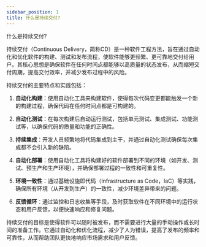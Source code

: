 ```yaml
---
sidebar_position: 1
title: 什么是持续交付?
---
```


什么是持续交付?

持续交付（Continuous Delivery，简称CD）是一种软件工程方法，旨在通过自动化和优化软件的构建、测试和发布流程，使软件能够更频繁、更可靠地交付给用户。其核心思想是确保软件在任何时间点都能够以高质量的状态发布，从而缩短交付周期，提高交付效率，并减少发布过程中的风险。

持续交付的主要特点和实践包括：

1. **自动化构建**：使用自动化工具来构建软件，使得每次代码变更都能触发一个新的构建过程，确保代码在任何时间点都是可构建的。

2. **自动化测试**：在每次构建后自动运行测试，包括单元测试、集成测试、功能测试等，以确保代码的质量和功能的正确性。

3. **持续集成**：开发人员频繁地将代码集成到主干，并通过自动化测试确保每次集成都不会引入新的缺陷。

4. **自动化部署**：使用自动化工具将构建好的软件部署到不同的环境（如开发、测试、预生产和生产环境），并确保部署过程的一致性和可重复性。

5. **环境一致性**：通过基础设施即代码（Infrastructure as Code，IaC）等实践，确保所有环境（从开发到生产）的一致性，减少环境差异带来的问题。

6. **反馈循环**：通过监控和日志收集等手段，及时获取软件在不同环境中的运行状态和用户反馈，以便快速响应和修复问题。

持续交付的目标是使得软件可以随时被发布，而不需要进行大量的手动操作或长时间的准备工作。它通过自动化和优化流程，减少了人为错误，提高了发布的频率和可靠性，从而帮助团队更快地响应市场需求和用户反馈。